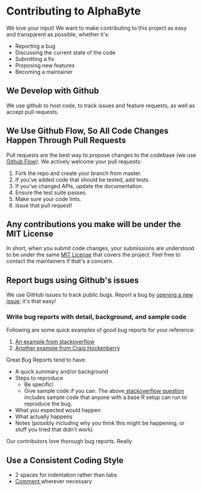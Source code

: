 # Contributing to AlphaByte

We love your input! We want to make contributing to this project as easy and transparent as possible, whether it's:

- Reporting a bug
- Discussing the current state of the code
- Submitting a fix
- Proposing new features
- Becoming a maintainer

## We Develop with Github

We use github to host code, to track issues and feature requests, as well as accept pull requests.

## We Use Github Flow, So All Code Changes Happen Through Pull Requests

Pull requests are the best way to propose changes to the codebase (we use [Github Flow](https://guides.github.com/introduction/flow/index.html)). We actively welcome your pull requests:

1. Fork the repo and create your branch from master.
2. If you've added code that should be tested, add tests.
3. If you've changed APIs, update the documentation.
4. Ensure the test suite passes.
5. Make sure your code lints.
6. Issue that pull request!

## Any contributions you make will be under the MIT License

In short, when you submit code changes, your submissions are understood to be under the same [MIT License](https://github.com/SYMMKA/sih2020/new/master/LICENSE.txt) that covers the project. Feel free to contact the maintainers if that's a concern.

## Report bugs using Github's issues

We use GitHub issues to track public bugs. Report a bug by [opening a new issue](https://docs.github.com/en/issues/tracking-your-work-with-issues/creating-an-issue); it's that easy!

### Write bug reports with detail, background, and sample code

Following are some quick examples of good bug reports for your reference:

1. [An example from stackoverflow](http://stackoverflow.com/q/12488905/180626)
2. [Another example from Craig Hockenberry](http://www.openradar.me/11905408)

Great Bug Reports tend to have:

- A quick summary and/or background
- Steps to reproduce
  - Be specific!
  - Give sample code if you can. The above[ stackoverflow question](http://stackoverflow.com/q/12488905/180626) includes sample code that anyone with a base R setup can run to reproduce the bug.
- What you expected would happen
- What actually happens
- Notes (possibly including why you think this might be happening, or stuff you tried that didn't work)

Our contributors love thorough bug reports. Really.

## Use a Consistent Coding Style

- 2 spaces for indentation rather than tabs
- [Comment ](https://qvault.io/clean-code/code-comments/)wherever necessary
